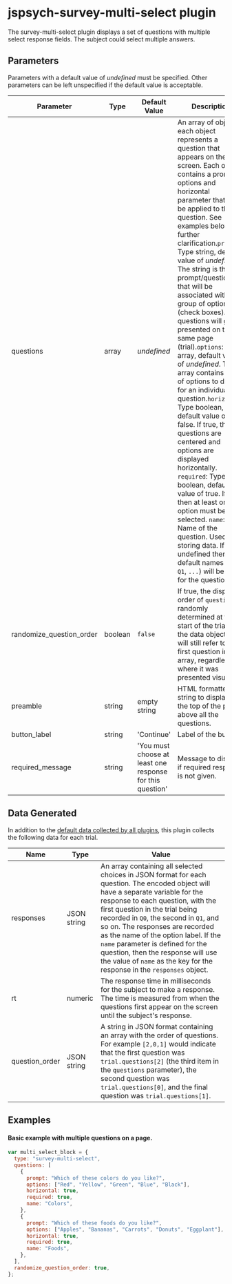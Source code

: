 # jspsych-survey-multi-select plugin

The survey-multi-select plugin displays a set of questions with multiple select response fields. The subject could select multiple answers.

## Parameters

Parameters with a default value of _undefined_ must be specified. Other parameters can be left unspecified if the default value is acceptable.

| Parameter                | Type    | Default Value                                             | Description                                                                                                                                                                                                                                                                                                                                                                                                                                                                                                                                                                                                                                                                                                                                                                                                                                                                                                                                                             |
| ------------------------ | ------- | --------------------------------------------------------- | ----------------------------------------------------------------------------------------------------------------------------------------------------------------------------------------------------------------------------------------------------------------------------------------------------------------------------------------------------------------------------------------------------------------------------------------------------------------------------------------------------------------------------------------------------------------------------------------------------------------------------------------------------------------------------------------------------------------------------------------------------------------------------------------------------------------------------------------------------------------------------------------------------------------------------------------------------------------------- |
| questions                | array   | _undefined_                                               | An array of objects, each object represents a question that appears on the screen. Each object contains a prompt, options and horizontal parameter that will be applied to the question. See examples below for further clarification.`prompt`: Type string, default value of _undefined_. The string is the prompt/question that will be associated with a group of options (check boxes). All questions will get presented on the same page (trial).`options`: Type array, default value of _undefined_. The array contains a set of options to display for an individual question.`horizontal`: Type boolean, default value of false. If true, the questions are centered and options are displayed horizontally. `required`: Type boolean, default value of true. If true, then at least one option must be selected. `name`: Name of the question. Used for storing data. If left undefined then default names (`Q0`, `Q1`, `...`) will be used for the questions. |
| randomize_question_order | boolean | `false`                                                   | If true, the display order of `questions` is randomly determined at the start of the trial. In the data object, `Q0` will still refer to the first question in the array, regardless of where it was presented visually.                                                                                                                                                                                                                                                                                                                                                                                                                                                                                                                                                                                                                                                                                                                                                |
| preamble                 | string  | empty string                                              | HTML formatted string to display at the top of the page above all the questions.                                                                                                                                                                                                                                                                                                                                                                                                                                                                                                                                                                                                                                                                                                                                                                                                                                                                                        |
| button_label             | string  | 'Continue'                                                | Label of the button.                                                                                                                                                                                                                                                                                                                                                                                                                                                                                                                                                                                                                                                                                                                                                                                                                                                                                                                                                    |
| required_message         | string  | 'You must choose at least one response for this question' | Message to display if required response is not given.                                                                                                                                                                                                                                                                                                                                                                                                                                                                                                                                                                                                                                                                                                                                                                                                                                                                                                                   |

## Data Generated

In addition to the [default data collected by all plugins](overview#datacollectedbyplugins), this plugin collects the following data for each trial.

| Name           | Type        | Value                                                                                                                                                                                                                                                                                                                                                                                                                                                                             |
| -------------- | ----------- | --------------------------------------------------------------------------------------------------------------------------------------------------------------------------------------------------------------------------------------------------------------------------------------------------------------------------------------------------------------------------------------------------------------------------------------------------------------------------------- |
| responses      | JSON string | An array containing all selected choices in JSON format for each question. The encoded object will have a separate variable for the response to each question, with the first question in the trial being recorded in `Q0`, the second in `Q1`, and so on. The responses are recorded as the name of the option label. If the `name` parameter is defined for the question, then the response will use the value of `name` as the key for the response in the `responses` object. |
| rt             | numeric     | The response time in milliseconds for the subject to make a response. The time is measured from when the questions first appear on the screen until the subject's response.                                                                                                                                                                                                                                                                                                       |
| question_order | JSON string | A string in JSON format containing an array with the order of questions. For example `[2,0,1]` would indicate that the first question was `trial.questions[2]` (the third item in the `questions` parameter), the second question was `trial.questions[0]`, and the final question was `trial.questions[1]`.                                                                                                                                                                      |

## Examples

#### Basic example with multiple questions on a page.

```javascript
var multi_select_block = {
  type: "survey-multi-select",
  questions: [
    {
      prompt: "Which of these colors do you like?",
      options: ["Red", "Yellow", "Green", "Blue", "Black"],
      horizontal: true,
      required: true,
      name: "Colors",
    },
    {
      prompt: "Which of these foods do you like?",
      options: ["Apples", "Bananas", "Carrots", "Donuts", "Eggplant"],
      horizontal: true,
      required: true,
      name: "Foods",
    },
  ],
  randomize_question_order: true,
};
```
